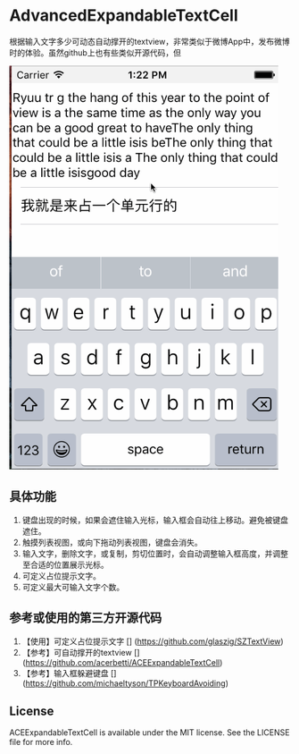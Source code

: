 # AdvancedExpandableTextCell

根据输入文字多少可动态自动撑开的textview，非常类似于微博App中，发布微博时的体验。虽然github上也有些类似开源代码，但

![](https://github.com/smallhorse1987/AdvancedExpandableTextCell/blob/master/AdvancedExpandableTextCellExample/demo.gif)

## 具体功能
1. 键盘出现的时候，如果会遮住输入光标，输入框会自动往上移动。避免被键盘遮住。
2. 触摸列表视图，或向下拖动列表视图，键盘会消失。
3. 输入文字，删除文字，或复制，剪切位置时，会自动调整输入框高度，并调整至合适的位置展示光标。
4. 可定义占位提示文字。
5. 可定义最大可输入文字个数。

## 参考或使用的第三方开源代码
1. 【使用】可定义占位提示文字 
[] (https://github.com/glaszig/SZTextView)
2. 【参考】可自动撑开的textview 
[] (https://github.com/acerbetti/ACEExpandableTextCell)
3. 【参考】输入框躲避键盘 
[] (https://github.com/michaeltyson/TPKeyboardAvoiding)

## License

ACEExpandableTextCell is available under the MIT license. See the LICENSE file for more info.
